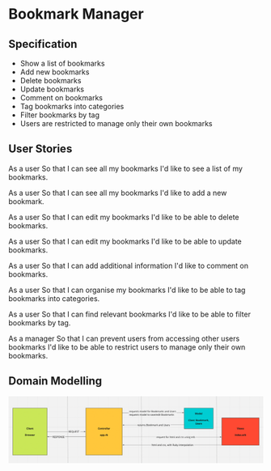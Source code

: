 # Bookmark Manager

## Specification

- Show a list of bookmarks
- Add new bookmarks
- Delete bookmarks
- Update bookmarks
- Comment on bookmarks
- Tag bookmarks into categories
- Filter bookmarks by tag
- Users are restricted to manage only their own bookmarks

## User Stories

As a user
So that I can see all my bookmarks
I'd like to see a list of my bookmarks.

As a user
So that I can see all my bookmarks
I'd like to add a new bookmark.

As a user
So that I can edit my bookmarks
I'd like to be able to delete bookmarks.

As a user
So that I can edit my bookmarks
I'd like to be able to update bookmarks.

As a user
So that I can add additional information
I'd like to comment on bookmarks.

As a user
So that I can organise my bookmarks
I'd like to be able to tag bookmarks into categories.

As a user
So that I can find relevant bookmarks
I'd like to be able to filter bookmarks by tag.

As a manager
So that I can prevent users from accessing other users bookmarks
I'd like to be able to restrict users to manage only their own bookmarks.

## Domain Modelling 

![domain modelling](./Public/MCV_diagram.png)